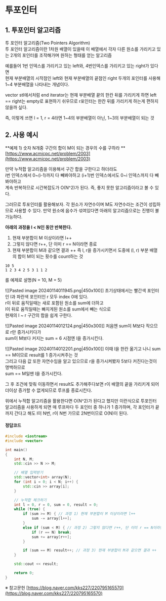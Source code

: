 # 투포인터

## 1. 투포인터 알고리즘

투 포인터 알고리즘(Two Pointers Algorithm)  
투 포인터 알고리즘이란 1차원 배열이 있을때 이 배열에서 각자 다른 원소를 가리키고 있는 2개의 포인터를 조작해가며 원하는 형태를 얻는 알고리즘  

예를들어 1번 인덱스를 가리키고 있는 left와, 4번인덱스를 가리키고 있는 right가 있다면  
현재 부분배열의 시작점인 left와 현재 부분배열의 끝점인 right 두개의 포인터를 사용해 1~4 부분배열을 나타내는 개념이다.

vector stl에서처럼 end iterator는 현재 부분배열 끝의 한칸 뒤를 가리키게 하면 left == right는 empty로 표현하기 쉬우므로 r포인터는 한칸 뒤를 가리키게 하는게 편하지 않을까 싶다.

즉, 이렇게 쓰면 l = 1, r = 4라면 1~4의 부분배열이 아닌, 1~3의 부분배열이 되는 것


## 2. 사용 예시

**예제 1) 숫자 N개중 구간의 합이 M이 되는 경우의 수를 구하라  **
[https://www.acmicpc.net/problem/2003](https://www.acmicpc.net/problem/2003)

만약 누적합 알고리즘을 이용해서 구간 합을 구한다고 하더라도  
i번 인덱스에서 0~(i-1)까지 다 빼봐야하고 (i+1)번 인덱스에서도 0~i 인덱스까지 다 빼봐야하고  
계속 반복하므로 시간복잡도가 O(N^2)가 된다.
즉, 좋지 못한 알고리즘이라고 볼 수 있다.

그러므로 투포인터를 활용해보자.
각 원소가 자연수이며 M도 자연수라는 조건이 성립하므로 사용할 수 있다.
만약 원소에 음수가 섞여있다면 아래의 알고리즘으로는 진행이 불가능하다.

**아래의 과정을 l < N인 동안 반복한다.**
1) 현재 부분합이 M 이상이라면 l++
2) 그렇지 않다면 r++, 단 이미 r == N이라면 종료
3) 현재 부분합이 M과 같으면 결과 ++
즉 l, r을 증가시키면서 도중에 (l, r) 부분 배열의 합이 M이 되는 횟수를 count하는 것

```
10 5
1 2 3 4 2 5 3 1 1 2
```
를 예제로 설명(N = 10, M = 5)

![[Pasted image 20240114011945.png|450x100]]
초기상태에서는 빨간색 포인터인 l과 파란색 포인터인 r 모두 index 0에 있다.  
r이 뒤로 움직일때는 새로 포함된 원소를 sum에 더하고  
l이 뒤로 움직일때는 빠지게된 원소를 sum에서 빼는 식으로  
현재의 l ~ r 구간의 합을 쉽게 구한다.

![[Pasted image 20240114012124.png|450x300]]
처음엔 sum이 M보다 작으므로 r만 증가시키다가  
sum이 M보다 커지는 sum = 6 시점엔 l을 증가시킨다.

![[Pasted image 20240114012201.png|450x100]]
이때 l을 한칸 옮기고 나니 sum == M이므로 result를 1 증가시켜주는 것  
그리고 다음 값 또한 자연수임을 알고 있으므로 r을 증가시켜봤자 5보다 커진다는것이 명백하므로  
sum == M일땐 l을 증가시킨다.

그 후 조건에 맞춰 이동하면서 result도 추가해주다보면 r이 배열의 끝을 가리키게 되어 더이상 증가할 수 없게되므로 루프를 종료시킨다.

위에서 누적합 알고리즘을 활용한다면 O(N^2)가 된다고 했지만 이런식으로 투포인터 알고리즘을 사용하게 되면 매 루프마다 두 포인터 중 하나가 1 증가하며, 각 포인터가 끝까지 간다고 해도 l이 N번, r이 N번 가므로 2N번이므로 O(N)이 된다.

#### 정답코드
```C++
#include <iostream>
#include <vector>

int main()
{
	int N, M;
	std::cin >> N >> M;

	// 배열 입력받기
	std::vector<int> array(N);
	for (int i = 0; i < N; i++) {
		std::cin >> array[i];
	}

	// 누적합 체크하기
	int l = 0, r = 0, sum = 0, result = 0;
	while (true) {
		if (sum >= M) { // 과정 1) 현재 부분합이 M 이상이라면 l++
			sum -= array[l++]; 
		}
		else if (sum < M) { // 과정 2) 그렇지 않다면 r++, 단 이미 r == N이라면 종료
			if (r == N) break;
			sum += array[r++];
		}

		if (sum == M) result++;	// 과정 3) 현재 부분합이 M과 같으면 결과 ++
	}

	std::cout << result;

	return 0;
}
```




※ 참고문헌
[https://blog.naver.com/kks227/220795165570](https://blog.naver.com/kks227/220795165570)